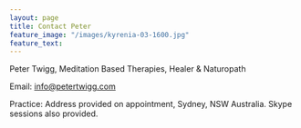 ```yaml
---
layout: page
title: Contact Peter
feature_image: "/images/kyrenia-03-1600.jpg"
feature_text:
---
```


Peter Twigg, Meditation Based Therapies, Healer & Naturopath

Email: [info@petertwigg.com](mailto:info@petertwigg.com)

Practice: Address provided on appointment, Sydney, NSW Australia. Skype sessions also provided.



	